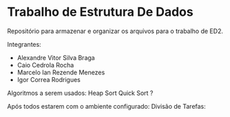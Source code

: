 # Trabalho de Estrutura De Dados
Repositório para armazenar e organizar os arquivos para o trabalho de ED2.  

Integrantes:
- Alexandre Vitor Silva Braga
- Caio Cedrola Rocha
- Marcelo Ian Rezende Menezes
- Igor Correa Rodrigues

Algoritmos a serem usados:
Heap Sort
Quick Sort
?

Após todos estarem com o ambiente configurado:
Divisão de Tarefas:

